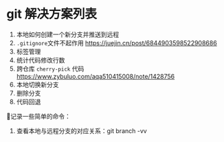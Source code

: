 # git 解决方案列表

1. 本地如何创建一个新分支并推送到远程
2. `.gitignore`文件不起作用 https://juejin.cn/post/6844903598522908686
3. 标签管理
4. 统计代码修改行数
5. 跨仓库 `cherry-pick` 代码 https://www.zybuluo.com/aqa510415008/note/1428756
6. 本地切换新分支
7. 删除分支
8. 代码回退





📝记录一些简单的命令：

1. 查看本地与远程分支的对应关系：git branch -vv

